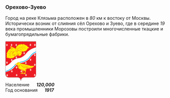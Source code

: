 <!--2021-11-06 01:56:04-->
### Орехово-Зуево
Город на реке Клязьма расположен в *80* км к востоку от Москвы.
Исторически возник от слияния сёл Орехово и Зуево, где в середине *19* века промышленники Морозовы
построили многочисленные ткацкие и бумагопрядильные фабрики. 

<img src="./Orehovo-Zuevo.png" width="96px"><br>
Население &emsp; ***120,000*** &emsp;<br>
Год&nbsp;основания &emsp; ***1917***
